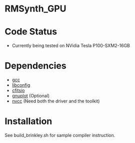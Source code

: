 # RMSynth_GPU

Code Status
============
* Currently being tested on NVidia Tesla P100-SXM2-16GB

Dependencies
============
* [gcc](https://gcc.gnu.org/)
* [libconfig](http://www.hyperrealm.com/libconfig/)
* [cfitsio](http://heasarc.gsfc.nasa.gov/fitsio/fitsio.html)
* [gnuplot](http://www.gnuplot.info/) (Optional)
* [nvcc](docs.nvidia.com/cuda/cuda-compiler-driver-nvcc/) (Need both the driver and the toolkit)

Installation
============
See build_brinkley.sh for sample compiler instruction.
